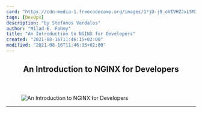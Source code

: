 ```yaml
---
card: "https://cdn-media-1.freecodecamp.org/images/1*jD-jS_oVIVHZJxLSM3_c1A.jpeg"
tags: [DevOps]
description: "by Stefanos Vardalos"
author: "Milad E. Fahmy"
title: "An Introduction to NGINX for Developers"
created: "2021-08-16T11:46:15+02:00"
modified: "2021-08-16T11:46:15+02:00"
---
```

<div class="site-wrapper">
<main id="site-main" class="site-main outer">
<div class="inner">
<article class="post-full post tag-devops tag-tech tag-programming tag-web-development tag-technology ">
<header class="post-full-header">
<h1 class="post-full-title">An Introduction to NGINX for Developers</h1>
</header>
<figure class="post-full-image">
<picture>
<source media="(max-width: 700px)" sizes="1px" srcset="data:image/gif;base64,R0lGODlhAQABAIAAAAAAAP///yH5BAEAAAAALAAAAAABAAEAAAIBRAA7 1w">
<source media="(min-width: 701px)" sizes="(max-width: 800px) 400px,
(max-width: 1170px) 700px,
1400px" srcset="https://cdn-media-1.freecodecamp.org/images/1*jD-jS_oVIVHZJxLSM3_c1A.jpeg 300w,
https://cdn-media-1.freecodecamp.org/images/1*jD-jS_oVIVHZJxLSM3_c1A.jpeg 600w,
https://cdn-media-1.freecodecamp.org/images/1*jD-jS_oVIVHZJxLSM3_c1A.jpeg 1000w,
https://cdn-media-1.freecodecamp.org/images/1*jD-jS_oVIVHZJxLSM3_c1A.jpeg 2000w">
<img onerror="this.style.display='none'" src="https://cdn-media-1.freecodecamp.org/images/1*jD-jS_oVIVHZJxLSM3_c1A.jpeg" alt="An Introduction to NGINX for Developers">
</picture>
</figure>
<section class="post-full-content">
<div class="post-content medium-migrated-article">
</div>
<hr>
</section>
</article>
</div>
</main>
</div>
<!-- Google Tag Manager (noscript) -->
<!-- End Google Tag Manager (noscript) -->
